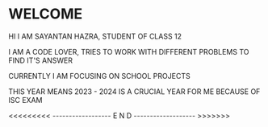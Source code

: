 # WELCOME

HI I AM SAYANTAN HAZRA, STUDENT OF CLASS 12

I AM A CODE LOVER, TRIES TO WORK WITH DIFFERENT PROBLEMS TO FIND IT'S ANSWER

CURRENTLY I AM FOCUSING ON SCHOOL PROJECTS

THIS YEAR MEANS 2023 - 2024 IS A CRUCIAL YEAR FOR ME BECAUSE OF ISC EXAM

<<<<<<<<<   ------------------     E     N     D     ------------------- >>>>>>>
